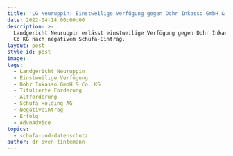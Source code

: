 ```yaml
---
title: 'LG Neuruppin: Einstweilige Verfügung gegen Dohr Inkasso GmbH & Co. KG'
date: 2022-04-14 00:00:00
description: >-
  Landgericht Neuruppin erlässt einstweilige Verfügung gegen Dohr Inkasso GmbH &
  Co KG nach negativem Schufa-Eintrag. 
layout: post
style_id: post
image:
tags:
  - Landgericht Neuruppin
  - Einstweilige Verfügung
  - Dohr Inkasso GmbH & Co. KG
  - Titulierte Forderung
  - Altforderung
  - Schufa Holding AG
  - Negativeintrag
  - Erfolg
  - AdvoAdvice
topics:
  - schufa-und-datenschutz
author: dr-sven-tintemann
---
```


